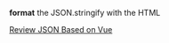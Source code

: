 **format** the JSON.stringify with the HTML

[Review JSON Based on Vue](http://www.monkindey.xyz/vj/)
